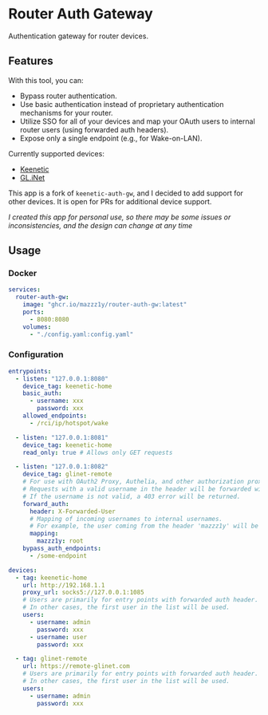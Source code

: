 # Router Auth Gateway

Authentication gateway for router devices.

## Features

With this tool, you can:

- Bypass router authentication.
- Use basic authentication instead of proprietary authentication mechanisms for your router.
- Utilize SSO for all of your devices and map your OAuth users to internal router users (using forwarded auth headers).
- Expose only a single endpoint (e.g., for Wake-on-LAN).

Currently supported devices:
- [Keenetic](https://keenetic.com)
- [GL.iNet](https://www.gl-inet.com)

This app is a fork of `keenetic-auth-gw`, and I decided to add support for other devices. It is open for PRs for additional device support.

*I created this app for personal use, so there may be some issues or inconsistencies, and the design can change at any time*

## Usage
### Docker
```yaml
services:
  router-auth-gw:
    image: "ghcr.io/mazzz1y/router-auth-gw:latest"
    ports:
      - 8080:8080
    volumes:
      - "./config.yaml:config.yaml"
```
### Configuration

```yaml
entrypoints:
  - listen: "127.0.0.1:8080"
    device_tag: keenetic-home
    basic_auth:
      - username: xxx
        password: xxx
    allowed_endpoints:
      - /rci/ip/hotspot/wake

  - listen: "127.0.0.1:8081"
    device_tag: keenetic-home
    read_only: true # Allows only GET requests

  - listen: "127.0.0.1:8082"
    device_tag: glinet-remote
    # For use with OAuth2 Proxy, Authelia, and other authorization proxies.
    # Requests with a valid username in the header will be forwarded without additional authorization.
    # If the username is not valid, a 403 error will be returned.
    forward_auth:
      header: X-Forwarded-User
      # Mapping of incoming usernames to internal usernames.
      # For example, the user coming from the header 'mazzz1y' will be logged as the 'root' internal user.
      mapping:
        mazzz1y: root
    bypass_auth_endpoints:
      - /some-endpoint

devices:
  - tag: keenetic-home
    url: http://192.168.1.1
    proxy_url: socks5://127.0.0.1:1085
    # Users are primarily for entry points with forwarded auth header.
    # In other cases, the first user in the list will be used.
    users:
      - username: admin
        password: xxx
      - username: user
        password: xxx

  - tag: glinet-remote
    url: https://remote-glinet.com
    # Users are primarily for entry points with forwarded auth header.
    # In other cases, the first user in the list will be used.
    users:
      - username: admin
        password: xxx
```